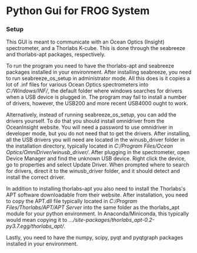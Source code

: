# Python Gui for FROG System

### Setup

This GUI is meant to communicate with an Ocean Optics (Insight) spectrometer, and a Thorlabs K-cube. This is done
through the seabreeze and thorlabs-apt packages, respectively.

To run the program you need to have the thorlabs-apt and seabreeze packages installed in your environment. After
installing seabreeze, you need to run seabreeze_os_setup in administrator mode. All this does is it copies a lot of 
.inf files for various Ocean Optics spectrometers into *C:/Windows/INF/*, the default folder where windows searches 
for drivers when a USB device is plugged in. The program may fail to install a number of drivers, however, the USB200 
and more recent USB4000 ought to work. 

Alternatively, instead of running seabreeze_os_setup, you can add the drivers yourself. To do that you should install 
omnidriver from the OceanInsight website. You will need a password to use omnidriver in developer mode, but you do 
not need that to get the drivers. After installing, all the USB drivers you will need are located in the winusb_driver 
folder in the installation directory, typically located in *C:/Program Files/Ocean Optics/OmniDriver/winusb_driver/*. 
After plugging in the spectrometer, open Device Manager and find the unknown USB device. Right click the device, go to 
properties and select Update Driver. When prompted where to search for drivers, direct it to the winusb_driver folder,
and it should detect and install the correct driver. 

In addition to installing thorlabs-apt you also need to install the Thorlabs's APT software downloadable from their
website. After installation, you need to copy the APT.dll file typically located in *C:/Program Files/Thorlabs/APT/APT
Server* into the same folder as the thorlabs_apt module for your python environment. In Anaconda/Miniconda, this 
typically would mean copying it to *.../site-packages/thorlabs_apt-0.2-py3.7.egg/thorlabs_apt/*.

Lastly, you need to have the numpy, scipy, pyqt and pyqtgraph packages installed in your environment. 
